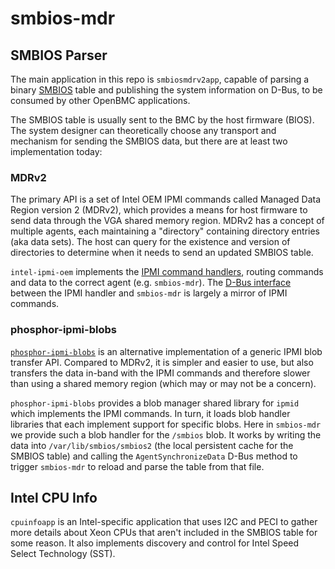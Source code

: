 # smbios-mdr

## SMBIOS Parser

The main application in this repo is `smbiosmdrv2app`, capable of parsing a
binary [SMBIOS][1] table and publishing the system information on D-Bus, to be
consumed by other OpenBMC applications.

The SMBIOS table is usually sent to the BMC by the host firmware (BIOS). The
system designer can theoretically choose any transport and mechanism for sending
the SMBIOS data, but there are at least two implementation today:

### MDRv2

The primary API is a set of Intel OEM IPMI commands called Managed Data Region
version 2 (MDRv2), which provides a means for host firmware to send data through
the VGA shared memory region. MDRv2 has a concept of multiple agents, each
maintaining a "directory" containing directory entries (aka data sets). The host
can query for the existence and version of directories to determine when it
needs to send an updated SMBIOS table.

`intel-ipmi-oem` implements the [IPMI command handlers][2], routing commands and
data to the correct agent (e.g. `smbios-mdr`). The [D-Bus interface][3] between
the IPMI handler and `smbios-mdr` is largely a mirror of IPMI commands.

### phosphor-ipmi-blobs

[`phosphor-ipmi-blobs`][4] is an alternative implementation of a generic IPMI
blob transfer API. Compared to MDRv2, it is simpler and easier to use, but also
transfers the data in-band with the IPMI commands and therefore slower than
using a shared memory region (which may or may not be a concern).

`phosphor-ipmi-blobs` provides a blob manager shared library for `ipmid` which
implements the IPMI commands. In turn, it loads blob handler libraries that each
implement support for specific blobs. Here in `smbios-mdr` we provide such a
blob handler for the `/smbios` blob. It works by writing the data into
`/var/lib/smbios/smbios2` (the local persistent cache for the SMBIOS table) and
calling the `AgentSynchronizeData` D-Bus method to trigger `smbios-mdr` to
reload and parse the table from that file.

## Intel CPU Info

`cpuinfoapp` is an Intel-specific application that uses I2C and PECI to gather
more details about Xeon CPUs that aren't included in the SMBIOS table for some
reason. It also implements discovery and control for Intel Speed Select
Technology (SST).

[1]: https://www.dmtf.org/standards/smbios
[2]:
  https://github.com/openbmc/intel-ipmi-oem/blob/84c203d2b74680e9dd60d1c48a2f6ca8f58462bf/src/smbiosmdrv2handler.cpp#L1272
[3]:
  https://github.com/openbmc/phosphor-dbus-interfaces/blob/d1484a1499bc241316853934e6e8b735166deee2/yaml/xyz/openbmc_project/Smbios/MDR_V2.interface.yaml
[4]: https://github.com/openbmc/phosphor-ipmi-blobs
